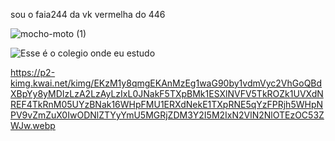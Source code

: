 sou o faia244 da vk vermelha do 446 

![mocho-moto (1)](https://github.com/user-attachments/assets/21b53807-e6d6-42d0-abdf-982afdeb859a)

![Esse é o colegio onde eu estudo](https://cesfcl.com.br/)


https://p2-kimg.kwai.net/kimg/EKzM1y8qmgEKAnMzEg1waG90by1vdmVyc2VhGoQBdXBpYy8yMDIzLzA2LzAyLzIxL0JNakF5TXpBMk1ESXlNVFV5TkROZk1UVXdNREF4TkRnM05UYzBNak16WHpFMU1ERXdNekE1TXpRNE5qYzFPRjh5WHpNPV9vZmZuX0IwODNlZTYyYmU5MGRjZDM3Y2I5M2IxN2VlN2NlOTEzOC53ZWJw.webp

